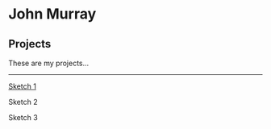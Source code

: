 # John Murray

## Projects

These are my projects...

---

[Sketch 1](project1.md)

Sketch 2

Sketch 3